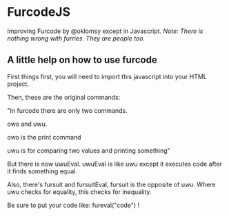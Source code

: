 # FurcodeJS
Improving Furcode by @oklomsy except in Javascript. *Note: There is nothing wrong with furries. They are people too.*

## A little help on how to use furcode
First things first, you will need to import this javascript into your HTML project.

Then, these are the original commands:

"In furcode there are only two commands.

owo and uwu.

owo is the print command

uwu is for comparing two values and printing something"

But there is now uwuEval. uwuEval is like uwu except it executes code after it finds something equal.

Also, there's fursuit and fursuitEval, fursuit is the opposite of uwu. Where uwu checks for equality, this checks for inequality. 

Be sure to put your code like: fureval("code") !
